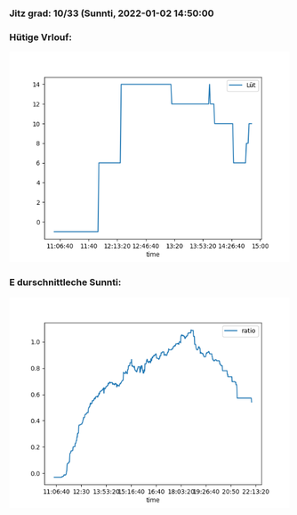 ### Jitz grad: 10/33 (Sunnti, 2022-01-02 14:50:00

### Hütige Vrlouf:
![Graph](Today.png)

### E durschnittleche Sunnti:
![Graph](Sunnti.png)